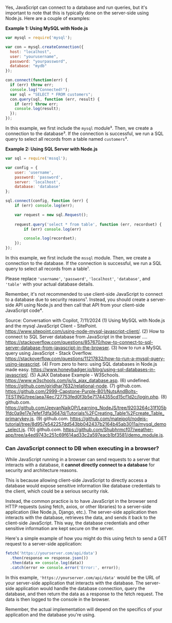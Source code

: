 

Yes, JavaScript can connect to a database and run queries, but it's important to note that this is typically done on the server-side using Node.js. Here are a couple of examples:

**Example 1: Using MySQL with Node.js**
```javascript
var mysql = require('mysql');

var con = mysql.createConnection({
  host: "localhost",
  user: "yourusername",
  password: "yourpassword",
  database: "mydb"
});

con.connect(function(err) {
  if (err) throw err;
  console.log("Connected!");
  var sql = "SELECT * FROM customers";
  con.query(sql, function (err, result) {
    if (err) throw err;
    console.log(result);
  });
});
```
In this example, we first include the `mysql` module³. Then, we create a connection to the database³. If the connection is successful, we run a SQL query to select all records from a table named `customers`³.

**Example 2: Using SQL Server with Node.js**
```javascript
var sql = require('mssql');

var config = {
    user: 'username',
    password: 'password',
    server: 'localhost', 
    database: 'database' 
};

sql.connect(config, function (err) {
    if (err) console.log(err);

    var request = new sql.Request();
   
    request.query('select * from table', function (err, recordset) {
        if (err) console.log(err)

        console.log(recordset);
    });
});
```
In this example, we first include the `mssql` module. Then, we create a connection to the database. If the connection is successful, we run a SQL query to select all records from a table¹.

Please replace `'username'`, `'password'`, `'localhost'`, `'database'`, and `'table'` with your actual database details.

Remember, it's not recommended to use client-side JavaScript to connect to a database due to security reasons¹. Instead, you should create a server-side API using Node.js and then call that API from your client-side JavaScript code⁴.

Source: Conversation with Copilot, 7/11/2024
(1) Using MySQL with Node.js and the mysql JavaScript Client - SitePoint. https://www.sitepoint.com/using-node-mysql-javascript-client/.
(2) How to connect to SQL Server database from JavaScript in the browser .... https://stackoverflow.com/questions/857670/how-to-connect-to-sql-server-database-from-javascript-in-the-browser.
(3) how to run a MySQL query using JavaScript - Stack Overflow. https://stackoverflow.com/questions/11217832/how-to-run-a-mysql-query-using-javascript.
(4) From zero to hero: using SQL databases in Node.js made easy. https://www.honeybadger.io/blog/using-sql-databases-in-javascript/.
(5) AJAX Database Example - W3Schools. https://www.w3schools.com/js/js_ajax_database.asp.
(6) undefined. https://github.com/giridhar7632/relational-node.
(7) github.com. https://github.com/2999-Capstone-Purple-B01/NutsAndBolts-TESTING/tree/aea74ec727753fed0f3b5e71744355cd15cf1d2c/login.php.
(8) github.com. https://github.com/JeevanNaikOP/Learning_NodeJS/tree/9203264c31f105b1fdc0a9e17e7efef7dfa3647d/Tutorials%2FCreating_Table%2Fcreate_Table_primarykey.js.
(9) github.com. https://github.com/matejpolj/nodejs-tutorial/tree/8d957e542257dd543bb042437b2164b45ab3011a/mysql_demo_select.js.
(10) github.com. https://github.com/Shubhrmcf07/weather-app/tree/a4ed9743c251c69f614ad33c2a597eacb1bf3581/demo_module.js.

### Can JavaScript connect to DB when executing in a browser?

While JavaScript running in a browser can send requests to a server that interacts with a database, it **cannot directly connect to a database** for security and architecture reasons. 

This is because allowing client-side JavaScript to directly access a database would expose sensitive information like database credentials to the client, which could be a serious security risk. 

Instead, the common practice is to have JavaScript in the browser send HTTP requests (using fetch, axios, or other libraries) to a server-side application (like Node.js, Django, etc.). The server-side application then interacts with the database, retrieves the data, and sends it back to the client-side JavaScript. This way, the database credentials and other sensitive information are kept secure on the server. 

Here's a simple example of how you might do this using fetch to send a GET request to a server-side application:

```javascript
fetch('https://yourserver.com/api/data')
  .then(response => response.json())
  .then(data => console.log(data))
  .catch(error => console.error('Error:', error));
```

In this example, `'https://yourserver.com/api/data'` would be the URL of your server-side application that interacts with the database. The server-side application would handle the database connection, query the database, and then return the data as a response to the fetch request. The data is then logged to the console in the browser. 

Remember, the actual implementation will depend on the specifics of your application and the database you're using.